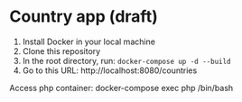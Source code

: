 # Country app (draft)

1. Install Docker in your local machine
2. Clone this repository
3. In the root directory, run: ``docker-compose up -d --build``
4. Go to this URL: http://localhost:8080/countries

Access php container: docker-compose exec php /bin/bash
